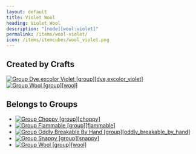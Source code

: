 ```yaml
---
layout: default
title: Violet Wool
heading: Violet Wool
description: "[node][wool:violet]"
permalink: /items/wool-violet/
icon: /items/itemcubes/wool_violet.png
---
```



## Created by Crafts

<div class="craft">
    <div>
        <span><a href="{{site.baseurl}}/items/group-dye,excolor-violet/"><img src="{{site.baseurl}}/assets/img/items/group.png" data-toggle="tooltip" title="Group Dye,excolor Violet [group][dye,excolor_violet]"></a></span>
        <span><a href="{{site.baseurl}}/items/group-wool/"><img src="{{site.baseurl}}/assets/img/items/itemcubes/wool_black.png" data-toggle="tooltip" title="Group Wool [group][wool]"></a></span>
        <span></span>
    </div>
    <div>
        <span></span>
        <span></span>
        <span></span>
    </div>
    <div>
        <span></span>
        <span></span>
        <span></span>
    </div>
</div>


## Belongs to Groups

<ul class="list-items">
    <li><a href="{{site.baseurl}}/items/group-choppy/"><img src="{{site.baseurl}}/assets/img/items/itemcubes/default_tree.png" data-toggle="tooltip" title="Group Choppy [group][choppy]"></a></li>
    <li><a href="{{site.baseurl}}/items/group-flammable/"><img src="{{site.baseurl}}/assets/img/items/itemcubes/default_leaves.png" data-toggle="tooltip" title="Group Flammable [group][flammable]"></a></li>
    <li><a href="{{site.baseurl}}/items/group-oddly-breakable-by-hand/"><img src="{{site.baseurl}}/assets/img/items/itemcubes/default_leaves.png" data-toggle="tooltip" title="Group Oddly Breakable By Hand [group][oddly_breakable_by_hand]"></a></li>
    <li><a href="{{site.baseurl}}/items/group-snappy/"><img src="{{site.baseurl}}/assets/img/items/itemcubes/default_leaves.png" data-toggle="tooltip" title="Group Snappy [group][snappy]"></a></li>
    <li><a href="{{site.baseurl}}/items/group-wool/"><img src="{{site.baseurl}}/assets/img/items/itemcubes/wool_black.png" data-toggle="tooltip" title="Group Wool [group][wool]"></a></li>
</ul>
